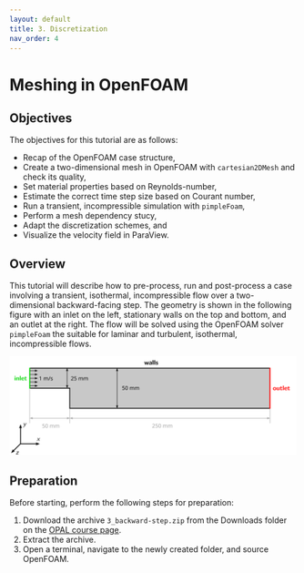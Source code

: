 ```yaml
---
layout: default
title: 3. Discretization
nav_order: 4
---
```


# Meshing in OpenFOAM

## Objectives

The objectives for this tutorial are as follows:

- Recap of the OpenFOAM case structure,
- Create a two-dimensional mesh in OpenFOAM with `cartesian2DMesh` and check its quality,
- Set material properties based on Reynolds-number,
- Estimate the correct time step size based on Courant number,
- Run a transient, incompressible simulation with `pimpleFoam`,
- Perform a mesh dependency stucy,
- Adapt the discretization schemes, and
- Visualize the velocity field in ParaView.

## Overview

This tutorial will describe how to pre-process, run and post-process a case involving a transient, isothermal, incompressible flow over a two-dimensional backward-facing step. The geometry is shown in the following figure with an inlet on the left, stationary walls on the top and bottom, and an outlet at the right. The flow will be solved using the OpenFOAM solver `pimpleFoam` the suitable for laminar and turbulent, isothermal, incompressible flows.

![Backward-facing step case geometry](figures/backward-step-geometry.png)



## Preparation

Before starting, perform the following steps for preparation:
 1. Download the archive `3_backward-step.zip` from the Downloads folder on the [OPAL course page](https://bildungsportal.sachsen.de/opal/auth/RepositoryEntry/19816513539).
 2. Extract the archive.
 3. Open a terminal, navigate to the newly created folder, and source OpenFOAM.
